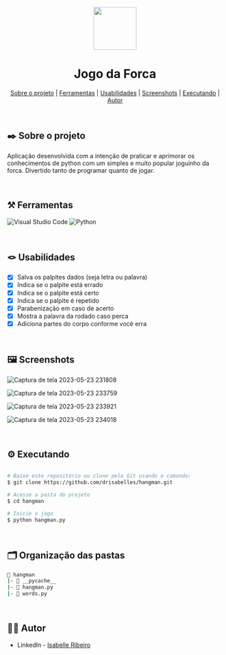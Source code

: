 <div align="center">

<img src="https://github.com/drisabelles/hangman/assets/79321198/5a26fedb-2ebf-44f9-829a-5fdf3cc50445" width="100" height="100"> 
  
  # Jogo da Forca

</div>

<div align="center">

[Sobre o projeto](#project) | [Ferramentas](#tools) | [Usabilidades](#usabilities) | [Screenshots](#screenshots) | [Executando](#running) | [Autor](#autor)

</br>

</div>

## ✒️ Sobre o projeto <a name="project"></a>

Aplicação desenvolvida com a intenção de praticar e aprimorar os conhecimentos de python com um simples e muito popular joguinho da forca. Divertido tanto de programar quanto de jogar.

</br>

## ⚒️ Ferramentas <a name="tools"></a>

![Visual Studio Code](https://img.shields.io/badge/Visual%20Studio%20Code-e4d2e4.svg?style=for-the-badge&logo=visual-studio-code&logoColor=black)
![Python](https://img.shields.io/badge/python-e4d2e4?style=for-the-badge&logo=python&logoColor=black)

</br>

## 🪢 Usabilidades <a name="usabilities"></a>

- [x] Salva os palpites dados (seja letra ou palavra)
- [x] Indica se o palpite está errado
- [x] Indica se o palpite está certo
- [x] Indica se o palpite é repetido
- [x] Parabenização em caso de acerto
- [x] Mostra a palavra da rodado caso perca
- [x] Adiciona partes do corpo conforme você erra

<br />

## 🖼️ Screenshots <a name="screenshots"></a>


  ![Captura de tela 2023-05-23 231808](https://github.com/drisabelles/hangman/assets/79321198/8c2cdcc2-1880-40ce-83fc-485aad71f587)

  ![Captura de tela 2023-05-23 233759](https://github.com/drisabelles/hangman/assets/79321198/23233b1f-6b92-4b75-93c2-774043c6e867)

  ![Captura de tela 2023-05-23 233921](https://github.com/drisabelles/hangman/assets/79321198/75c68a16-dc52-46ab-a221-6b8d82164f9c)
  
  ![Captura de tela 2023-05-23 234018](https://github.com/drisabelles/hangman/assets/79321198/66b90882-5ed9-4643-b115-d52a94024d5b)


</br>

## ⚙️ Executando <a name="running"></a>

```bash

# Baixe este repositório ou clone pelo Git usando o comando:
$ git clone https://github.com/drisabelles/hangman.git

# Acesse a pasta do projeto
$ cd hangman

# Inicie o jogo
$ python hangman.py

```

</br>

## 🗂️ Organização das pastas <a name="folders"></a>

```bash
📂 hangman
|- 📁 __pycache__
|- 📄 hangman.py
|- 📄 words.py
```

</br>

## 👩‍💻 Autor <a name="autor"></a>

- LinkedIn - [Isabelle Ribeiro](https://www.linkedin.com/in/drisabelles/)

